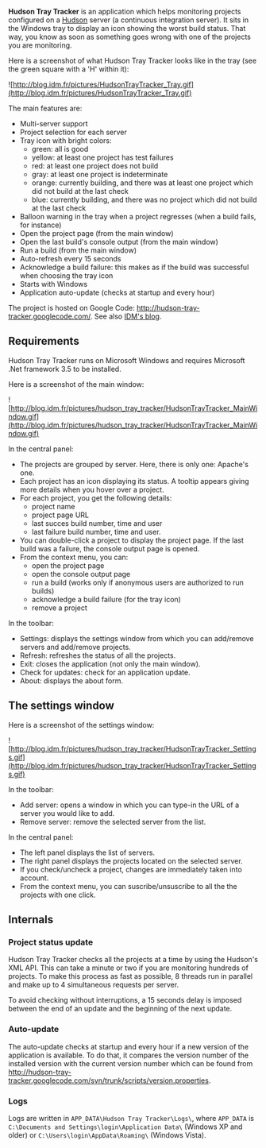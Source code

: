 **Hudson Tray Tracker** is an application which helps monitoring projects configured on a [Hudson](https://hudson.dev.java.net/) server (a continuous integration server). It sits in the Windows tray to display an icon showing the worst build status. That way, you know as soon as something goes wrong with one of the projects you are monitoring.

Here is a screenshot of what Hudson Tray Tracker looks like in the tray (see the green square with a 'H' within it):

![http://blog.idm.fr/pictures/HudsonTrayTracker_Tray.gif](http://blog.idm.fr/pictures/HudsonTrayTracker_Tray.gif)

The main features are:

  * Multi-server support
  * Project selection for each server
  * Tray icon with bright colors:
    * green: all is good
    * yellow: at least one project has test failures
    * red: at least one project does not build
    * gray: at least one project is indeterminate
    * orange: currently building, and there was at least one project which did not build at the last check
    * blue: currently building, and there was no project which did not build at the last check
  * Balloon warning in the tray when a project regresses (when a build fails, for instance)
  * Open the project page (from the main window)
  * Open the last build's console output (from the main window)
  * Run a build (from the main window)
  * Auto-refresh every 15 seconds
  * Acknowledge a build failure: this makes as if the build was successful when choosing the tray icon
  * Starts with Windows
  * Application auto-update (checks at startup and every hour)


The project is hosted on Google Code: http://hudson-tray-tracker.googlecode.com/. See also [IDM's blog](http://blog.idm.fr/).

## Requirements ##

Hudson Tray Tracker runs on Microsoft Windows and requires Microsoft .Net framework 3.5 to be installed.

Here is a screenshot of the main window:

![http://blog.idm.fr/pictures/hudson_tray_tracker/HudsonTrayTracker_MainWindow.gif](http://blog.idm.fr/pictures/hudson_tray_tracker/HudsonTrayTracker_MainWindow.gif)

In the central panel:

  * The projects are grouped by server. Here, there is only one: Apache's one.
  * Each project has an icon displaying its status. A tooltip appears giving more details when you hover over a project.
  * For each project, you get the following details:
    * project name
    * project page URL
    * last succes build number, time and user
    * last failure build number, time and user.
  * You can double-click a project to display the project page. If the last build was a failure, the console output page is opened.
  * From the context menu, you can:
    * open the project page
    * open the console output page
    * run a build (works only if anonymous users are authorized to run builds)
    * acknowledge a build failure (for the tray icon)
    * remove a project

In the toolbar:

  * Settings: displays the settings window from which you can add/remove servers and add/remove projects.
  * Refresh: refreshes the status of all the projects.
  * Exit: closes the application (not only the main window).
  * Check for updates: check for an application update.
  * About: displays the about form.

## The settings window ##

Here is a screenshot of the settings window:

![http://blog.idm.fr/pictures/hudson_tray_tracker/HudsonTrayTracker_Settings.gif](http://blog.idm.fr/pictures/hudson_tray_tracker/HudsonTrayTracker_Settings.gif)

In the toolbar:

  * Add server: opens a window in which you can type-in the URL of a server you would like to add.
  * Remove server: remove the selected server from the list.

In the central panel:

  * The left panel displays the list of servers.
  * The right panel displays the projects located on the selected server.
  * If you check/uncheck a project, changes are immediately taken into account.
  * From the context menu, you can suscribe/unsuscribe to all the the projects with one click.

## Internals ##

### Project status update ###
Hudson Tray Tracker checks all the projects at a time by using the Hudson's XML API. This can take a minute or two if you are monitoring hundreds of projects. To make this process as fast as possible, 8 threads run in parallel and make up to 4 simultaneous requests per server.

To avoid checking without interruptions, a 15 seconds delay is imposed between the end of an update and the beginning of the next update.

### Auto-update ###
The auto-update checks at startup and every hour if a new version of the application is available. To do that, it compares the version number of the installed version with the current version number which can be found from http://hudson-tray-tracker.googlecode.com/svn/trunk/scripts/version.properties.

### Logs ###
Logs are written in `APP_DATA\Hudson Tray Tracker\Logs\`, where `APP_DATA` is `C:\Documents and Settings\login\Application Data\` (Windows XP and older) or `C:\Users\login\AppData\Roaming\` (Windows Vista).